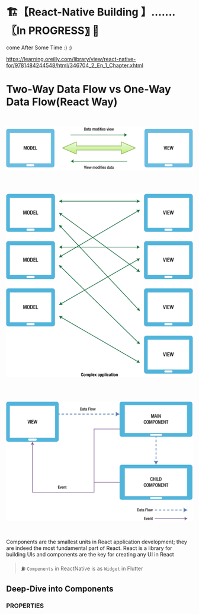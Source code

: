 # 🏗️【React-Native Building 】.......〖In PROGRESS〗 🚧

come After Some Time :) :)

https://learning.oreilly.com/library/view/react-native-for/9781484244548/html/346704_2_En_1_Chapter.xhtml

# Two-Way Data Flow vs One-Way Data Flow(React Way)

<br>

<p align="center">
  <img src="../../PlayGround/ResourcesFiles/React-Native/_TwoWayDataFlow.png" alt="Simple two way Model-View Flow">
</p>

<br>

<br>

<p align="center">
  <img src="../../PlayGround/ResourcesFiles/React-Native/_TwoWayDataFlow_Complex.png" alt="Complex two way Model-View Flow">
</p>

<br>

<br>

<p align="center">
  <img src="../../PlayGround/ResourcesFiles/React-Native/_OneWayDataFlow_Complex.png" alt="React - One way Model-View Flow">
</p>

<br>

Components are the smallest units in React application development; they are indeed the most fundamental part of React. React is a library for building UIs and components are the key for creating any UI in React

> :fuelpump: `Compenents` in ReactNative is as `Widget` in Flutter

## Deep-Dive into Components

### PROPERTIES
